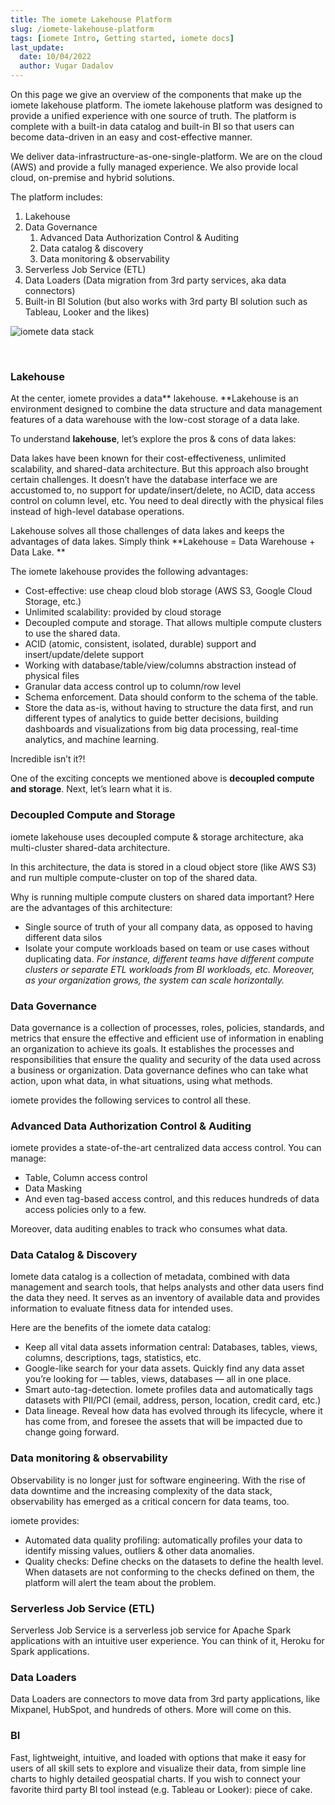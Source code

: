 ```yaml
---
title: The iomete Lakehouse Platform
slug: /iomete-lakehouse-platform
tags: [iomete Intro, Getting started, iomete docs]
last_update:
  date: 10/04/2022
  author: Vugar Dadalov
---
```


<!-- <head>
  <title>The iomete lakehouse platform</title>
  <meta
    name="description"
    content="The iomete lakehouse platform"
  />
</head> -->

On this page we give an overview of the components that make up the iomete lakehouse platform. The iomete lakehouse platform was designed to provide a unified experience with one source of truth. The platform is complete with a built-in data catalog and built-in BI so that users can become data-driven in an easy and cost-effective manner.

We deliver data-infrastructure-as-one-single-platform. We are on the cloud (AWS) and provide a fully managed experience. We also provide local cloud, on-premise and hybrid solutions.

The platform includes:

1. Lakehouse
2. Data Governance
   1. Advanced Data Authorization Control & Auditing
   2. Data catalog & discovery
   3. Data monitoring & observability
3. Serverless Job Service (ETL)
4. Data Loaders (Data migration from 3rd party services, aka data connectors)
5. Built-in BI Solution (but also works with 3rd party BI solution such as Tableau, Looker and the likes)


![iomete data stack](/img/docs/how-it-works.png)

<br/>

### Lakehouse

At the center, iomete provides a data** lakehouse. **Lakehouse is an environment designed to combine the data structure and data management features of a data warehouse with the low-cost storage of a data lake.

To understand **lakehouse**, let’s explore the pros & cons of data lakes: 

Data lakes have been known for their cost-effectiveness, unlimited scalability, and shared-data architecture. But this approach also brought certain challenges. It doesn’t have the database interface we are accustomed to, no support for update/insert/delete, no ACID, data access control on column level, etc. You need to deal directly with the physical files instead of high-level database operations.

Lakehouse solves all those challenges of data lakes and keeps the advantages of data lakes. Simply think **Lakehouse = Data Warehouse + Data Lake. **

The iomete lakehouse provides the following advantages:

- Cost-effective: use cheap cloud blob storage (AWS S3, Google Cloud Storage, etc.)
- Unlimited scalability: provided by cloud storage
- Decoupled compute and storage. That allows multiple compute clusters to use the shared data. 
- ACID (atomic, consistent, isolated, durable) support and insert/update/delete support
- Working with database/table/view/columns abstraction instead of physical files
- Granular data access control up to column/row level
- Schema enforcement. Data should conform to the schema of the table.
- Store the data as-is, without having to structure the data first, and run different types of analytics to guide better decisions, building dashboards and visualizations from big data processing, real-time analytics, and machine learning. 

Incredible isn’t it?!

One of the exciting concepts we mentioned above is **decoupled compute and storage**. Next, let’s learn what it is.

### Decoupled Compute and Storage

iomete lakehouse uses decoupled compute & storage architecture, aka multi-cluster shared-data architecture.

In this architecture, the data is stored in a cloud object store (like AWS S3) and run multiple compute-cluster on top of the shared data. 

Why is running multiple compute clusters on shared data important? Here are the advantages of this architecture:

- Single source of truth of your all company data, as opposed to having different data silos
- Isolate your compute workloads based on team or use cases without duplicating data. _For instance, different teams have different compute clusters or separate ETL workloads from BI workloads, etc. Moreover, as your organization grows, the system can scale horizontally._

### Data Governance

Data governance is a collection of processes, roles, policies, standards, and metrics that ensure the effective and efficient use of information in enabling an organization to achieve its goals. It establishes the processes and responsibilities that ensure the quality and security of the data used across a business or organization. Data governance defines who can take what action, upon what data, in what situations, using what methods.

iomete provides the following services to control all these. 

### Advanced Data Authorization Control & Auditing

iomete provides a state-of-the-art centralized data access control. You can manage:

- Table, Column access control
- Data Masking
- And even tag-based access control, and this reduces hundreds of data access policies only to a few.

Moreover, data auditing enables to track who consumes what data.

### Data Catalog & Discovery

Iomete data catalog is a collection of metadata, combined with data management and search tools, that helps analysts and other data users find the data they need. It serves as an inventory of available data and provides information to evaluate fitness data for intended uses.

Here are the benefits of the iomete data catalog:

- Keep all vital data assets information central: Databases, tables, views, columns, descriptions, tags, statistics, etc.
- Google-like search for your data assets. Quickly find any data asset you’re looking for — tables, views, databases — all in one place.
- Smart auto-tag-detection. Iomete profiles data and automatically tags datasets with PII/PCI (email, address, person, location, credit card, etc.)
- Data lineage. Reveal how data has evolved through its lifecycle, where it has come from, and foresee the assets that will be impacted due to change going forward.

### Data monitoring & observability

Observability is no longer just for software engineering. With the rise of data downtime and the increasing complexity of the data stack, observability has emerged as a critical concern for data teams, too.

iomete provides:

- Automated data quality profiling: automatically profiles your data to identify missing values, outliers & other data anomalies. 
- Quality checks: Define checks on the datasets to define the health level. When datasets are not conforming to the checks defined on them, the platform will alert the team about the problem.

### Serverless Job Service (ETL)

Serverless Job Service is a serverless job service for Apache Spark applications with an intuitive user experience. You can think of it, Heroku for Spark applications.

### Data Loaders

Data Loaders are connectors to move data from 3rd party applications, like Mixpanel, HubSpot, and hundreds of others. More will come on this.

### BI

Fast, lightweight, intuitive, and loaded with options that make it easy for users of all skill sets to explore and visualize their data, from simple line charts to highly detailed geospatial charts. If you wish to connect your favorite third party BI tool instead (e.g. Tableau or Looker): piece of cake.